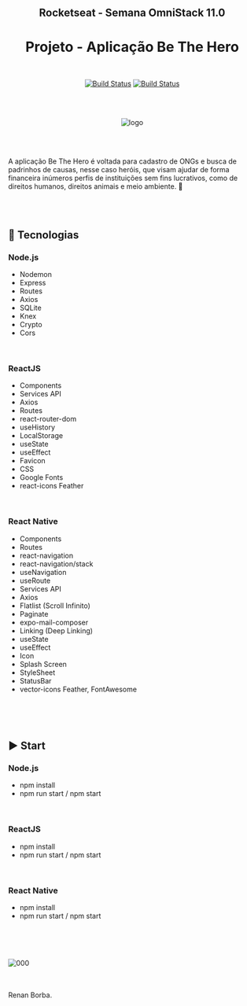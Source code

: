 <div align="center">

## Rocketseat - Semana OmniStack 11.0 
# Projeto - Aplicação Be The Hero

</div>

<br>

<div align="center">

[![Build Status](https://img.shields.io/github/stars/RenanBorba/be-the-hero.svg)](https://github.com/RenanBorba/be-the-hero) [![Build Status](https://img.shields.io/github/forks/RenanBorba/be-the-hero.svg)](https://github.com/RenanBorba/be-the-hero)

</div>

<br><br>

<div align="center">
 
![logo](https://user-images.githubusercontent.com/48495838/80030077-19d0fa00-84be-11ea-8134-79c40d91f883.png)

</div>

<br><br>

A aplicação Be The Hero é voltada para cadastro de ONGs e busca de padrinhos de causas, nesse caso heróis, que visam ajudar de forma financeira inúmeros perfis de instituições sem fins lucrativos, como de direitos humanos, direitos animais e meio ambiente. 🦸

<br><br>


## :rocket: Tecnologias
### Node.js
<ul> 
  <li>Nodemon</li> 
  <li>Express</li>
  <li>Routes</li>
  <li>Axios</li>  
  <li>SQLite</li>
  <li>Knex</li> 
  <li>Crypto</li> 
  <li>Cors</li>
</ul>

<br>

### ReactJS
<ul> 
  <li>Components</li>  
  <li>Services API</li>
  <li>Axios</li> 
  <li>Routes</li>
  <li>react-router-dom</li>
  <li>useHistory</li> 
  <li>LocalStorage</li> 
  <li>useState</li>
  <li>useEffect</li>
  <li>Favicon</li>
  <li>CSS</li>
  <li>Google Fonts</li>
  <li>react-icons Feather</li>
</ul>

<br>

### React Native
<ul> 
  <li>Components</li> 
  <li>Routes</li>
  <li>react-navigation</li> 
  <li>react-navigation/stack</li>
  <li>useNavigation</li> 
  <li>useRoute</li>
  <li>Services API</li>
  <li>Axios</li> 
  <li>Flatlist (Scroll Infinito)</li> 
  <li>Paginate</li>
  <li>expo-mail-composer</li>
  <li>Linking (Deep Linking)</li>
  <li>useState</li>
  <li>useEffect</li>
  <li>Icon</li>
  <li>Splash Screen</li>
  <li>StyleSheet</li>
  <li>StatusBar</li>
  <li>vector-icons Feather, FontAwesome</li>
</ul>

<br><br><br>

## :arrow_forward: Start
### Node.js
<ul> 
  <li>npm install</li>
  <li>npm run start / npm start</li>
</ul>

<br>

### ReactJS
<ul> 
  <li>npm install</li>
  <li>npm run start / npm start</li>
</ul>

<br>

### React Native
<ul> 
  <li>npm install</li>
  <li>npm run start / npm start</li>
</ul>

<br><br><br>
 
![000](https://user-images.githubusercontent.com/48495838/80159046-7278c380-85a0-11ea-9406-06151242e983.jpg)

<br><br>
Renan Borba.
